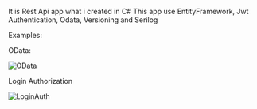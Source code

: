 It is Rest Api app what i created in C#
This app use EntityFramework, Jwt Authentication, Odata, Versioning and Serilog

Examples:

OData:

![OData](https://github.com/user-attachments/assets/7bf62f60-432c-479f-9e7e-9dba9303f7a3)


Login Authorization


![LoginAuth](https://github.com/user-attachments/assets/feaf4276-2fc2-4aaf-86d0-abe5b21b76ca)

